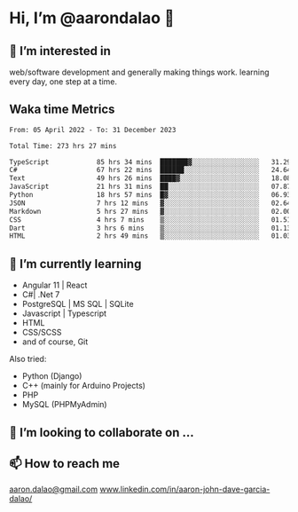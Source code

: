 # __Hi, I’m @aarondalao__ 👋 
## 👀 I’m interested in 
web/software development and generally making things work.
learning every day, one step at a time. 

## Waka time Metrics
<!--START_SECTION:waka-->

```txt
From: 05 April 2022 - To: 31 December 2023

Total Time: 273 hrs 27 mins

TypeScript            85 hrs 34 mins  ███████▓░░░░░░░░░░░░░░░░░   31.29 %
C#                    67 hrs 22 mins  ██████░░░░░░░░░░░░░░░░░░░   24.64 %
Text                  49 hrs 26 mins  ████▓░░░░░░░░░░░░░░░░░░░░   18.08 %
JavaScript            21 hrs 31 mins  ██░░░░░░░░░░░░░░░░░░░░░░░   07.87 %
Python                18 hrs 57 mins  █▓░░░░░░░░░░░░░░░░░░░░░░░   06.93 %
JSON                  7 hrs 12 mins   ▓░░░░░░░░░░░░░░░░░░░░░░░░   02.64 %
Markdown              5 hrs 27 mins   ▓░░░░░░░░░░░░░░░░░░░░░░░░   02.00 %
CSS                   4 hrs 7 mins    ▒░░░░░░░░░░░░░░░░░░░░░░░░   01.51 %
Dart                  3 hrs 6 mins    ▒░░░░░░░░░░░░░░░░░░░░░░░░   01.13 %
HTML                  2 hrs 49 mins   ▒░░░░░░░░░░░░░░░░░░░░░░░░   01.03 %
```

<!--END_SECTION:waka-->

## 🌱 I’m currently learning 

- Angular 11 | React 
- C#| .Net 7
- PostgreSQL | MS SQL | SQLite
- Javascript | Typescript
- HTML 
- CSS/SCSS
- and of course, Git 


Also tried:
- Python (Django)
- C++ (mainly for Arduino Projects)
- PHP
- MySQL (PHPMyAdmin)


## 💞️ I’m looking to collaborate on ...

## 📫 How to reach me 
aaron.dalao@gmail.com
www.linkedin.com/in/aaron-john-dave-garcia-dalao/

<!---
aarondalao/aarondalao is a ✨ special ✨ repository because its `README.md` (this file) appears on your GitHub profile.
You can click the Preview link to take a look at your changes.
--->
